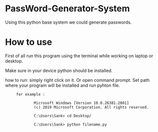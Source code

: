 # PassWord-Generator-System
Using this python base system we could generate passwords.

# How to use

First of all run this program using the terminal while working on laptop or desktop.

Make sure in your device python should be installed.

how to run: simply right click on it. Or open command prompt. Set path where your program will be installed and run pyhton file.


         for example : 
         
                 Microsoft Windows [Version 10.0.26381.2801]
                 (c) 2019 Microsoft Corporation. All rights reserved.

                 C:\Users\Sank> cd Desktop/
                 
                 C:\Users\Sank> python filename.py
